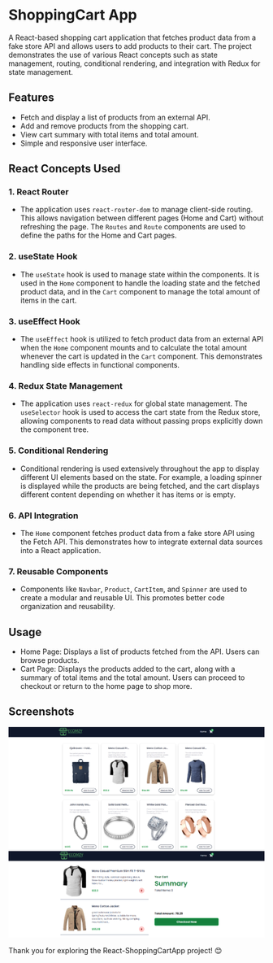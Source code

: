 # ShoppingCart App

A React-based shopping cart application that fetches product data from a fake store API and allows users to add products to their cart. The project demonstrates the use of various React concepts such as state management, routing, conditional rendering, and integration with Redux for state management.

## Features

- Fetch and display a list of products from an external API.
- Add and remove products from the shopping cart.
- View cart summary with total items and total amount.
- Simple and responsive user interface.

## React Concepts Used

### 1. **React Router**
   - The application uses `react-router-dom` to manage client-side routing. This allows navigation between different pages (Home and Cart) without refreshing the page. The `Routes` and `Route` components are used to define the paths for the Home and Cart pages.

### 2. **useState Hook**
   - The `useState` hook is used to manage state within the components. It is used in the `Home` component to handle the loading state and the fetched product data, and in the `Cart` component to manage the total amount of items in the cart.

### 3. **useEffect Hook**
   - The `useEffect` hook is utilized to fetch product data from an external API when the `Home` component mounts and to calculate the total amount whenever the cart is updated in the `Cart` component. This demonstrates handling side effects in functional components.

### 4. **Redux State Management**
   - The application uses `react-redux` for global state management. The `useSelector` hook is used to access the cart state from the Redux store, allowing components to read data without passing props explicitly down the component tree.

### 5. **Conditional Rendering**
   - Conditional rendering is used extensively throughout the app to display different UI elements based on the state. For example, a loading spinner is displayed while the products are being fetched, and the cart displays different content depending on whether it has items or is empty.

### 6. **API Integration**
   - The `Home` component fetches product data from a fake store API using the Fetch API. This demonstrates how to integrate external data sources into a React application.

### 7. **Reusable Components**
   - Components like `Navbar`, `Product`, `CartItem`, and `Spinner` are used to create a modular and reusable UI. This promotes better code organization and reusability.

## Usage

- Home Page: Displays a list of products fetched from the API. Users can browse products.
- Cart Page: Displays the products added to the cart, along with a summary of total items and the total amount. Users can proceed to  checkout or return to the home page to shop more.

## Screenshots

![React-ShoppingCartApp HomePage Screenshot](./image.png)
![React-ShoppingCartApp CartPage Screenshot](./image-1.png)

Thank you for exploring the React-ShoppingCartApp project! 😊